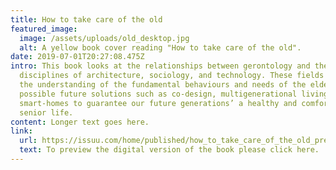 ```yaml
---
title: How to take care of the old
featured_image:
  image: /assets/uploads/old_desktop.jpg
  alt: A yellow book cover reading "How to take care of the old".
date: 2019-07-01T20:27:08.475Z
intro: This book looks at the relationships between gerontology and the
  disciplines of architecture, sociology, and technology. These fields inform
  the understanding of the fundamental behaviours and needs of the elderly and
  possible future solutions such as co-design, multigenerational living, and
  smart-homes to guarantee our future generations’ a healthy and comfortable
  senior life.
content: Longer text goes here.
link:
  url: https://issuu.com/home/published/how_to_take_care_of_the_old_preview
  text: To preview the digital version of the book please click here.
---
```

